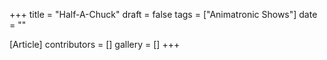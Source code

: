 +++
title = "Half-A-Chuck"
draft = false
tags = ["Animatronic Shows"]
date = ""

[Article]
contributors = []
gallery = []
+++